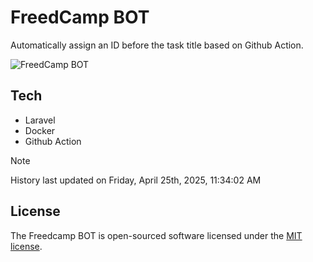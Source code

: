 # FreedCamp BOT

Automatically assign an ID before the task title based on Github Action.

![FreedCamp BOT](https://repository-images.githubusercontent.com/737932867/7d34798b-2680-471c-b089-a78a718d3d6a)

## Tech

- Laravel
- Docker
- Github Action

> [!NOTE]  
> History last updated on Friday, April 25th, 2025, 11:34:02 AM

## License

The Freedcamp BOT is open-sourced software licensed under the [MIT license](https://opensource.org/licenses/MIT).
